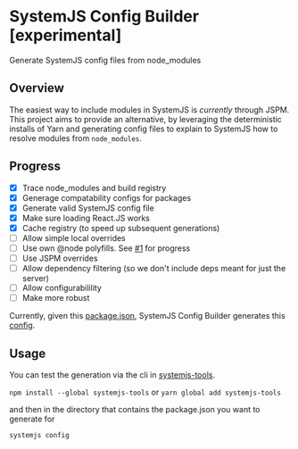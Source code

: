 # SystemJS Config Builder [experimental]
Generate SystemJS config files from node_modules

## Overview
The easiest way to include modules in SystemJS is *currently* through JSPM. This project aims to provide an alternative, by leveraging the deterministic installs of Yarn and generating config files to explain to SystemJS how to resolve modules from `node_modules`.

## Progress

- [x] Trace node_modules and build registry
- [x] Generage compatability configs for packages
- [x] Generate valid SystemJS config file
- [x] Make sure loading React.JS works
- [x] Cache registry (to speed up subsequent generations)
- [ ] Allow simple local overrides
- [ ] Use own @node polyfills. See [#1](https://github.com/alexisvincent/systemjs-config-builder/issues/1) for progress
- [ ] Use JSPM overrides
- [ ] Allow dependency filtering (so we don't include deps meant for just the server)
- [ ] Allow configurabilility
- [ ] Make more robust

Currently, given this [package.json](https://github.com/alexisvincent/systemjs-config-builder/blob/master/test/package.json), 
SystemJS Config Builder generates this [config](https://github.com/alexisvincent/systemjs-config-builder/blob/master/test/generated.config.js).

## Usage
You can test the generation via the cli in [systemjs-tools](https://github.com/alexisvincent/systemjs-tools).

`npm install --global systemjs-tools` or `yarn global add systemjs-tools`

and then in the directory that contains the package.json you want to generate for

`systemjs config`
